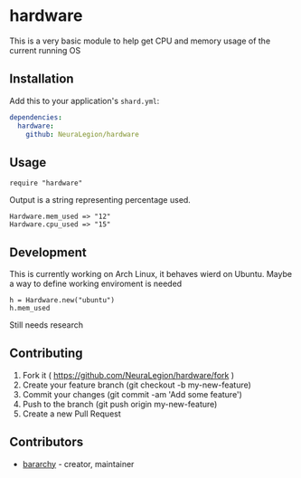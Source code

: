 # hardware

This is a very basic module to help get CPU and memory usage of the current running OS

## Installation

Add this to your application's `shard.yml`:

```yaml
dependencies:
  hardware:
    github: NeuraLegion/hardware
```

## Usage

```crystal
require "hardware"
```

Output is a string representing percentage used.
```crystal
Hardware.mem_used => "12"
Hardware.cpu_used => "15"
```

## Development

This is currently working on Arch Linux, it behaves wierd on Ubuntu.
Maybe a way to define working enviroment is needed

```crystal
h = Hardware.new("ubuntu")
h.mem_used
```

Still needs research

## Contributing

1. Fork it ( https://github.com/NeuraLegion/hardware/fork )
2. Create your feature branch (git checkout -b my-new-feature)
3. Commit your changes (git commit -am 'Add some feature')
4. Push to the branch (git push origin my-new-feature)
5. Create a new Pull Request

## Contributors

- [bararchy](https://github.com/bararchy) - creator, maintainer
